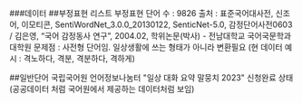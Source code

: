 

###데이터
  ##부정표현 리스트
    부정표현 단어 수 : 9826
    출처 : 표준국어대사전, 신조어, 이모티콘, SentiWordNet_3.0.0_20130122, SenticNet-5.0, 감정단어사전0603 / 김은영, “국어 감정동사 연구”, 2004.02, 학위논문(박사) - 전남대학교 국어국문학과 대학원
    문제점 : 사전형 단어임. 일상생활에 쓰는 형태가 아니라 변환필요 (현 데이터 예시 : 격노하다, 격분, 격분하다, 격하게)

  ##일반단어
    국립국어원 언어정보나눔터 "일상 대화 요약 말뭉치 2023" 신청완료 상태 (공공데이터 처럼 국어원에서 제공하는 데이터처럼 보임)
